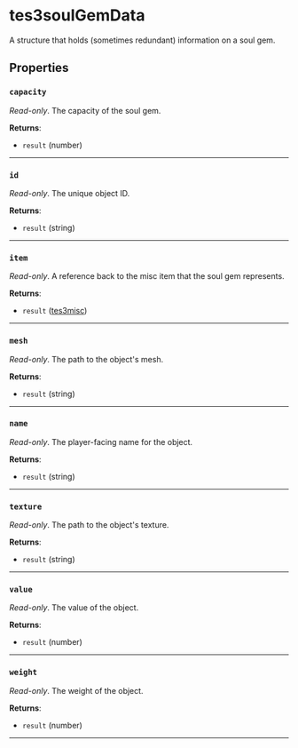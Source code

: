 <!---
	This file is autogenerated. Do not edit this file manually. Your changes will be ignored.
	More information: https://github.com/MWSE/MWSE/tree/master/docs
-->

# tes3soulGemData

A structure that holds (sometimes redundant) information on a soul gem.

## Properties

### `capacity`
<div class="search_terms" style="display: none">capacity</div>

*Read-only*. The capacity of the soul gem.

**Returns**:

* `result` (number)

***

### `id`
<div class="search_terms" style="display: none">id</div>

*Read-only*. The unique object ID.

**Returns**:

* `result` (string)

***

### `item`
<div class="search_terms" style="display: none">item</div>

*Read-only*. A reference back to the misc item that the soul gem represents.

**Returns**:

* `result` ([tes3misc](../../types/tes3misc))

***

### `mesh`
<div class="search_terms" style="display: none">mesh</div>

*Read-only*. The path to the object's mesh.

**Returns**:

* `result` (string)

***

### `name`
<div class="search_terms" style="display: none">name</div>

*Read-only*. The player-facing name for the object.

**Returns**:

* `result` (string)

***

### `texture`
<div class="search_terms" style="display: none">texture</div>

*Read-only*. The path to the object's texture.

**Returns**:

* `result` (string)

***

### `value`
<div class="search_terms" style="display: none">value</div>

*Read-only*. The value of the object.

**Returns**:

* `result` (number)

***

### `weight`
<div class="search_terms" style="display: none">weight</div>

*Read-only*. The weight of the object.

**Returns**:

* `result` (number)

***


